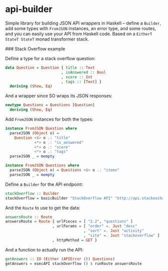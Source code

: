 # api-builder


Simple library for building JSON API wrappers in Haskell – define a `Builder`, add some types with `FromJSON` instances, an error type, and some routes, and you can easily use your API from Haskell code. Based on a `EitherT StateT StateT` monad transformer stack.

### Stack Overflow example

Define a type for a stack overflow question:

```haskell
data Question = Question { title :: Text
                         , isAnswered :: Bool
                         , score :: Int
                         , tags :: [Text] }
  deriving (Show, Eq)
```

And a wrapper since SO wraps its JSON responses:

```haskell
newtype Questions = Questions [Question]
  deriving (Show, Eq)
```

Add `FromJSON` instances for both the types:

```haskell
instance FromJSON Question where
  parseJSON (Object o) =
    Question <$> o .: "title"
             <*> o .: "is_answered"
             <*> o .: "score"
             <*> o .: "tags"
  parseJSON _ = mempty

instance FromJSON Questions where
  parseJSON (Object o) = Questions <$> o .: "items"
  parseJSON _ = mempty
```

Define a `Builder` for the API endpoint:

```haskell
stackOverflow :: Builder
stackOverflow = basicBuilder "StackOverflow API" "http://api.stackexchange.com"
```

And the `Route` to use to get the data:

```haskell
answersRoute :: Route
answersRoute = Route { urlPieces = [ "2.2", "questions" ]
                     , urlParams = [ "order" =. Just "desc"
                                   , "sort" =. Just "activity"
                                   , "site" =. Just "stackoverflow" ]
                     , httpMethod = GET }
```

And a function to actually run the API:

```haskell
getAnswers :: IO (Either (APIError ()) Questions)
getAnswers = execAPI stackOverflow () $ runRoute answersRoute
```
